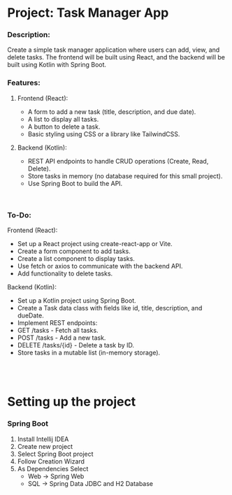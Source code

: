 # Project: Task Manager App

### Description:

Create a simple task manager application where users can add, view, and delete tasks. The frontend will be built using React, and the backend will be built using Kotlin with Spring Boot.

### Features:

1. Frontend (React):

    - A form to add a new task (title, description, and due date).
    - A list to display all tasks.
    - A button to delete a task.
    - Basic styling using CSS or a library like TailwindCSS.

2. Backend (Kotlin):

    - REST API endpoints to handle CRUD operations (Create, Read, Delete).
    - Store tasks in memory (no database required for this small project).
    - Use Spring Boot to build the API.


<br>

### To-Do:

Frontend (React):

- Set up a React project using create-react-app or Vite.
- Create a form component to add tasks.
- Create a list component to display tasks.
- Use fetch or axios to communicate with the backend API.
- Add functionality to delete tasks.

Backend (Kotlin):

- Set up a Kotlin project using Spring Boot.
- Create a Task data class with fields like id, title, description, and dueDate.
- Implement REST endpoints:
- GET /tasks - Fetch all tasks.
- POST /tasks - Add a new task.
- DELETE /tasks/{id} - Delete a task by ID.
- Store tasks in a mutable list (in-memory storage).


<br><br>

# Setting up the project

### Spring Boot
1. Install Intellij IDEA
2. Create new project
3. Select Spring Boot project
4. Follow Creation Wizard
5. As Dependencies Select 
   - Web &rarr; Spring Web
   - SQL &rarr; Spring Data JDBC and H2 Database
